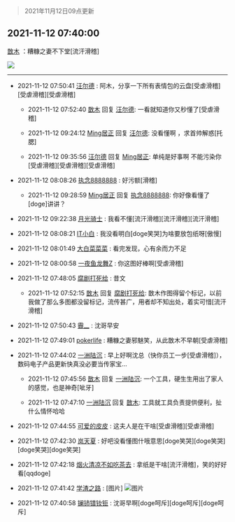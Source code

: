 > 2021年11月12日09点更新
<link rel="stylesheet" href="https://cdn.jsdelivr.net/gh/taotie6/sampleJSON@main/css/photo_show.css">
<meta name="referrer" content="no-referrer" />


 ## 2021-11-12 07:40:00 

 [㪚木](https://www.coolapk.com/feed/31412511?shareKey=YTZjMzJmODZiZmVjNjE4ZGIxY2Q~) ：糟糠之妻不下堂[流汗滑稽] 

<div class="album">
<img class="img-item" src="https://image.coolapk.com/feed/2021/1112/07/1081091_6ad1addd_3997_3937@266x309.gif" />
</div>

 ------- 

- 2021-11-12 07:50:41 [汪尔德](uid=1595236) : 阿木，分享一下所有表情包的云盘[受虐滑稽][受虐滑稽][受虐滑稽] 

    - 2021-11-12 07:52:40 [㪚木](uid=1081091) 回复 [汪尔德](uid=1595236): 一看就知道你又秒懂了[受虐滑稽] 

    - 2021-11-12 09:24:12 [Ming居正](uid=3232346) 回复 [汪尔德](uid=1595236): 没看懂啊 ，求首帅解惑[托腮] 

    - 2021-11-12 09:35:56 [汪尔德](uid=1595236) 回复 [Ming居正](uid=3232346): 单纯是好事啊 不能污染你[受虐滑稽][受虐滑稽][受虐滑稽] 

- 2021-11-12 08:08:26 [执念8888888](uid=3461623) : 好污额[滑稽] 

    - 2021-11-12 09:28:59 [Ming居正](uid=3232346) 回复 [执念8888888](uid=3461623): 你好像看懂了[doge]讲讲？ 

- 2021-11-12 09:22:38 [月光骑士](uid=2632367) : 我看不懂[流汗滑稽][流汗滑稽][流汗滑稽] 

- 2021-11-12 08:08:21 [IT小白](uid=1002886) : 我没看明白[doge笑哭]为啥要放包纸呀[傲慢] 

- 2021-11-12 08:01:49 [大白菜菜菜](uid=2081020) : 看完发现，心有余而力不足 

- 2021-11-12 08:00:58 [一夜鱼龙舞Z](uid=2440130) : 你这图好棒啊[受虐滑稽] 

- 2021-11-12 07:48:05 [腐剧打死给](uid=1391153) : 昔文 

    - 2021-11-12 07:52:15 [㪚木](uid=1081091) 回复 [腐剧打死给](uid=1391153): 㪚木作图得留个标记，以前我做了那么多图都没留标记，流传甚广，用者却不知出处，着实可惜[流汗滑稽] 

- 2021-11-12 07:50:43 [霽__](uid=2393793) : 沈哥早安 

- 2021-11-12 07:49:01 [pokerlife](uid=575409) : 糟糠之妻邪魅笑，从此㪚木不早朝[受虐滑稽] 

- 2021-11-12 07:44:02 [一洲陆沉](uid=889471) : 早上好啊沈总（快你员工一步[受虐滑稽]），数码电子产品更新快真没必要当传家宝… 

    - 2021-11-12 07:45:56 [㪚木](uid=1081091) 回复 [一洲陆沉](uid=889471): 一个工具，硬生生用出了家人的感觉，也是神奇[呲牙] 

    - 2021-11-12 07:47:10 [一洲陆沉](uid=889471) 回复 [㪚木](uid=1081091): 工具就工具负责提供便利，扯什么情怀哈哈 

- 2021-11-12 07:44:55 [可爱的皮皮](uid=2163021) : 这夫人是在干啥[受虐滑稽][受虐滑稽] 

- 2021-11-12 07:42:30 [岚天夏](uid=1974131) : 好吧没看懂图什哦意思[doge笑哭][doge笑哭][doge笑哭][doge笑哭] 

- 2021-11-12 07:42:18 [烟火清凉不如吃茶去](uid=4279524) : 拿纸是干啥[流汗滑稽]，笑的好好看[qqdoge] 

- 2021-11-12 07:41:42 [学渣之路](uid=935369) : [图片] ![图片](https://image.coolapk.com/feed/2021/1112/07/935369_4ab66570_4102_0098@76x70.jpeg)

- 2021-11-12 07:40:58 [镧铈镨钕钷](uid=1150674) : 沈哥早啊[doge呵斥][doge呵斥][doge呵斥] 

